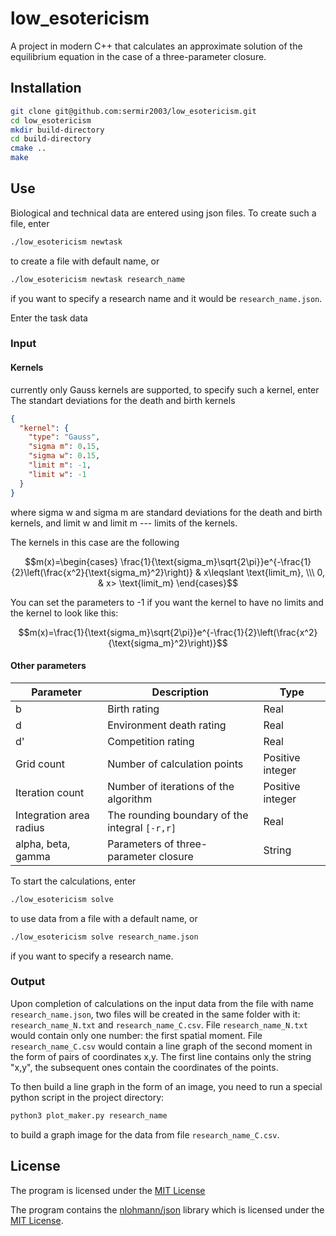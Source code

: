# low_esotericism

A project in modern C++ that calculates an approximate solution of the equilibrium equation in the case of a three-parameter closure.

## Installation

```bash
git clone git@github.com:sermir2003/low_esotericism.git
cd low_esotericism
mkdir build-directory
cd build-directory
cmake ..
make
```

## Use

Biological and technical data are entered using json files. To create such a file, enter
```bash
./low_esotericism newtask
```
to create a file with default name,  or
```bash
./low_esotericism newtask research_name
```
if you want to specify a research name and it would be `research_name.json`.

Enter the task data

### Input

#### Kernels

currently only Gauss kernels are supported, to specify such a kernel, enter
The standart deviations for the death and birth kernels

```json
{
  "kernel": {
    "type": "Gauss",
    "sigma m": 0.15,
    "sigma w": 0.15,
    "limit m": -1,
    "limit w": -1
  }
}
```

where sigma w and sigma m are standard deviations for the death and birth kernels, and limit w and limit m --- limits of the kernels.

The kernels in this case are the following
```math
m(x)=\begin{cases}
    \frac{1}{\text{sigma_m}\sqrt{2\pi}}e^{-\frac{1}{2}\left(\frac{x^2}{\text{sigma_m}^2}\right)} & x\leqslant \text{limit_m}, \\\
    0, & x> \text{limit_m}
\end{cases}
```

You can set the parameters to -1 if you want the kernel to have no limits and the kernel to look like this:
```math
m(x)=\frac{1}{\text{sigma_m}\sqrt{2\pi}}e^{-\frac{1}{2}\left(\frac{x^2}{\text{sigma_m}^2}\right)}
```

#### Other parameters

| Parameter               | Description                                    | Type             |
|-------------------------|------------------------------------------------|------------------|
| b                       | Birth rating                                   | Real             |
| d                       | Environment death rating                       | Real             |
| d'                      | Competition rating                             | Real             |
| Grid count              | Number of calculation points                   | Positive integer |
| Iteration count         | Number of iterations of the algorithm          | Positive integer |
| Integration area radius | The rounding boundary of the integral `[-r,r]` | Real             |
| alpha, beta, gamma      | Parameters of three-parameter closure          | String           |

To start the calculations, enter
```bash
./low_esotericism solve
```
to use data from a file with a default name,  or
```bash
./low_esotericism solve research_name.json
```
if you want to specify a research name.

### Output

Upon completion of calculations on the input data from the file with name `research_name.json`, two files will be 
created in the same folder with it: `research_name_N.txt` and `research_name_C.csv`.
File `research_name_N.txt` would contain only one number: the first spatial moment.
File `research_name_C.csv` would contain a line graph of the second moment in the form of pairs of coordinates x,y.
The first line contains only the string "x,y", the subsequent ones contain the coordinates of the points.

To then build a line graph in the form of an image, you need to run a special python script in the project directory:
```bash
python3 plot_maker.py research_name
```
to build a graph image for the data from file `research_name_C.csv`.

## License

The program is licensed under the [MIT License](https://opensource.org/licenses/MIT)

The program contains the [nlohmann/json](https://github.com/nlohmann/json) library which is licensed under the [MIT License](https://opensource.org/licenses/MIT).